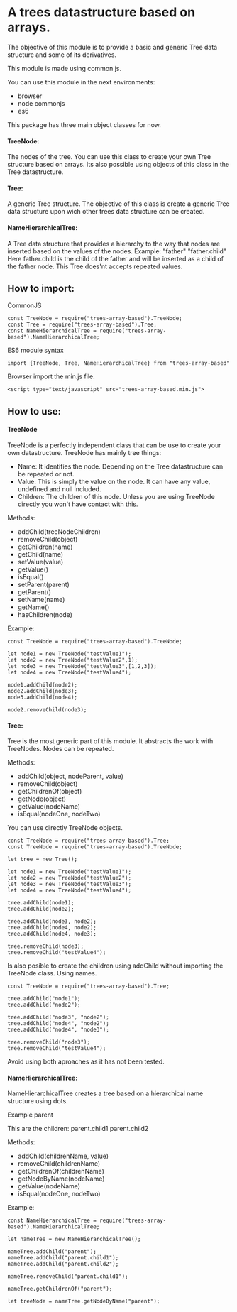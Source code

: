 # A trees datastructure based on arrays.

The objective of this module is to provide a basic and generic Tree data structure and some of its derivatives.

This module is made using common js.

You can use this module in the next environments:
 - browser
 - node commonjs
 - es6

This package has three main object classes for now.

#### TreeNode:
The nodes of the tree. 
You can use this class to create your own Tree structure based on arrays. Its also possible using objects of this class in the Tree datastructure.

#### Tree:
A generic Tree structure.
The objective of this class is create a generic Tree data structure upon wich other trees data structure can be created.

#### NameHierarchicalTree:
A Tree data structure that provides a hierarchy to the way that nodes are inserted based on the values of the nodes.
Example:
"father"
"father.child"
Here father.child is the child of the father and will be inserted as a child of the father node.
This Tree does'nt accepts repeated values.

## How to import:
CommonJS
```
const TreeNode = require("trees-array-based").TreeNode;
const Tree = require("trees-array-based").Tree;
const NameHierarchicalTree = require("trees-array-based").NameHierarchicalTree;
```
ES6 module syntax
```
import {TreeNode, Tree, NameHierarchicalTree} from "trees-array-based"
```
Browser import the min.js file.
```
<script type="text/javascript" src="trees-array-based.min.js"> 
```

## How to use:
#### TreeNode
TreeNode is a perfectly independent class that can be use to create your own datastructure.
TreeNode has mainly tree things:
- Name: It identifies the node. Depending on the Tree datastructure can be repeated or not.
- Value: This is simply the value on the node. It can have any value, undefined and null included.
- Children: The children of this node. Unless you are using TreeNode directly you won't have contact with this.

Methods:
- addChild(treeNodeChildren)
- removeChild(object)
- getChildren(name)
- getChild(name)
- setValue(value)
- getValue()
- isEqual()
- setParent(parent)
- getParent()
- setName(name)
- getName()
- hasChildren(node)

Example:

```
const TreeNode = require("trees-array-based").TreeNode;

let node1 = new TreeNode("testValue1");
let node2 = new TreeNode("testValue2",1);
let node3 = new TreeNode("testValue3",[1,2,3]);
let node4 = new TreeNode("testValue4");

node1.addChild(node2);
node2.addChild(node3);
node3.addChild(node4);

node2.removeChild(node3);
```

#### Tree:
Tree is the most generic part of this module. It abstracts the work with TreeNodes.
Nodes can be repeated.

Methods:
- addChild(object, nodeParent, value)
- removeChild(object)
- getChildrenOf(object)
- getNode(object)
- getValue(nodeName)
- isEqual(nodeOne, nodeTwo)

You can use directly TreeNode objects.
```
const TreeNode = require("trees-array-based").Tree;
const TreeNode = require("trees-array-based").TreeNode;

let tree = new Tree();

let node1 = new TreeNode("testValue1");
let node2 = new TreeNode("testValue2");
let node3 = new TreeNode("testValue3");
let node4 = new TreeNode("testValue4");

tree.addChild(node1);
tree.addChild(node2);

tree.addChild(node3, node2);
tree.addChild(node4, node2);
tree.addChild(node4, node3);

tree.removeChild(node3);
tree.removeChild("testValue4");
```
Is also posible to create the children using addChild without importing the TreeNode class. Using names.
```
const TreeNode = require("trees-array-based").Tree;

tree.addChild("node1");
tree.addChild("node2");

tree.addChild("node3", "node2");
tree.addChild("node4", "node2");
tree.addChild("node4", "node3");

tree.removeChild("node3");
tree.removeChild("testValue4");
``` 
Avoid using both aproaches as it has not been tested.

#### NameHierarchicalTree:
NameHierarchicalTree creates a tree based on a hierarchical name structure using dots.

Example
parent

This are the children:
parent.child1
parent.child2

Methods:
- addChild(childrenName, value)
- removeChild(childrenName)
- getChildrenOf(childrenName)
- getNodeByName(nodeName)
- getValue(nodeName)
- isEqual(nodeOne, nodeTwo)

Example:
```
const NameHierarchicalTree = require("trees-array-based").NameHierarchicalTree;

let nameTree = new NameHierarchicalTree();

nameTree.addChild("parent");
nameTree.addChild("parent.child1");
nameTree.addChild("parent.child2");

nameTree.removeChild("parent.child1");

nameTree.getChildrenOf("parent");

let treeNode = nameTree.getNodeByName("parent");
```